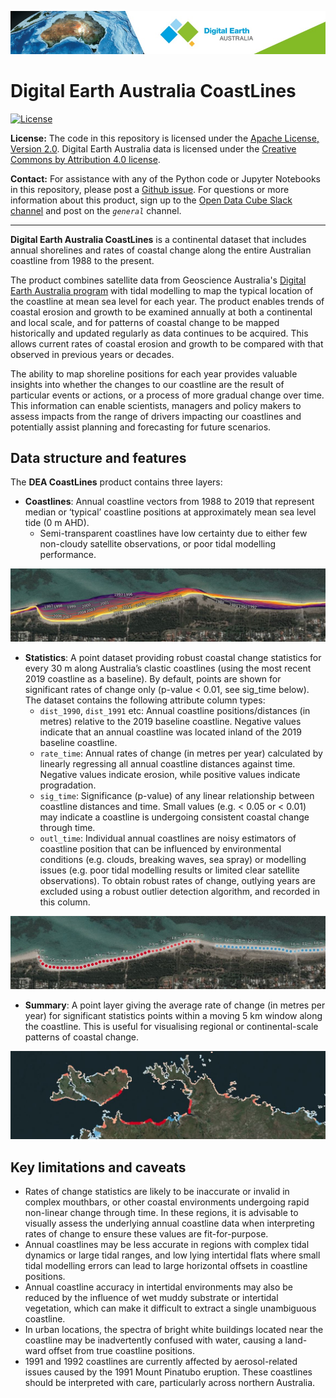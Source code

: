 ![](https://github.com/GeoscienceAustralia/dea-notebooks/blob/develop/Supplementary_data/dea_logo_wide.jpg)

# Digital Earth Australia CoastLines

[![License](https://img.shields.io/badge/License-Apache%202.0-blue.svg)](https://opensource.org/licenses/Apache-2.0)

**License:** The code in this repository is licensed under the [Apache License, Version 2.0](https://www.apache.org/licenses/LICENSE-2.0). Digital Earth Australia data is licensed under the [Creative Commons by Attribution 4.0 license](https://creativecommons.org/licenses/by/4.0/).

**Contact:** For assistance with any of the Python code or Jupyter Notebooks in this repository, please post a [Github issue](https://github.com/GeoscienceAustralia/DEACoastLines/issues/new). For questions or more information about this product, sign up to the [Open Data Cube Slack channel](https://join.slack.com/t/opendatacube/shared_invite/zt-d6hu7l35-CGDhSxiSmTwacKNuXWFUkg) and post on the *`general`* channel.

---

**Digital Earth Australia CoastLines** is a continental dataset that includes annual shorelines and rates of coastal change along the entire Australian coastline from 1988 to the present.  
 
The product combines satellite data from Geoscience Australia's [Digital Earth Australia program](https://www.ga.gov.au/dea) with tidal modelling to map the typical location of the coastline at mean sea level for each year. 
The product enables trends of coastal erosion and growth to be examined annually at both a continental and local scale, and for patterns of coastal change to be mapped historically and updated regularly as data continues to be acquired. 
This allows current rates of coastal erosion and growth to be compared with that observed in previous years or decades.  
 
The ability to map shoreline positions for each year provides valuable insights into whether the changes to our coastline are the result of particular events or actions, or a process of more gradual change over time.
This information can enable scientists, managers and policy makers to assess impacts from the range of drivers impacting our coastlines and potentially assist planning and forecasting for future scenarios.

## Data structure and features
The **DEA CoastLines** product contains three layers:

* **Coastlines**: Annual coastline vectors from 1988 to 2019 that represent median or ‘typical’ coastline positions at approximately mean sea level tide (0 m AHD). 
   * Semi-transparent coastlines have low certainty due to either few non-cloudy satellite observations, or poor tidal modelling performance.
   
![DEA CoastLines coastlines layer](visualisation/deacl_coastlines.JPG)

* **Statistics**: A point dataset providing robust coastal change statistics for every 30 m along Australia’s clastic coastlines (using the most recent 2019 coastline as a baseline). By default, points are shown for significant rates of change only (p-value < 0.01, see sig_time below). The dataset contains the following attribute column types:
   * `dist_1990`, `dist_1991` etc: Annual coastline positions/distances (in metres) relative to the 2019 baseline coastline. Negative values indicate that an annual coastline was located inland of the 2019 baseline coastline. 
   * `rate_time`: Annual rates of change (in metres per year) calculated by linearly regressing all annual coastline distances against time. Negative values indicate erosion, while positive values indicate progradation.
   * `sig_time`: Significance (p-value) of any linear relationship between coastline distances and time. Small values (e.g. < 0.05 or < 0.01) may indicate a coastline is undergoing consistent coastal change through time.
   * `outl_time`: Individual annual coastlines are noisy estimators of coastline position that can be influenced by environmental conditions (e.g. clouds, breaking waves, sea spray) or modelling issues (e.g. poor tidal modelling results or limited clear satellite observations). To obtain robust rates of change, outlying years are excluded using a robust outlier detection algorithm, and recorded in this column.
   
![DEA CoastLines statistics layer](visualisation/deacl_statistics.JPG)

* **Summary**: A point layer giving the average rate of change (in metres per year) for significant statistics points within a moving 5 km window along the coastline. This is useful for visualising regional or continental-scale patterns of coastal change.

![DEA CoastLines summary layer](visualisation/deacl_summary.JPG)

## Key limitations and caveats
* Rates of change statistics are likely to be inaccurate or invalid in complex mouthbars, or other coastal environments undergoing rapid non-linear change through time. In these regions, it is advisable to visually assess the underlying annual coastline data when interpreting rates of change to ensure these values are fit-for-purpose. 
* Annual coastlines may be less accurate in regions with complex tidal dynamics or large tidal ranges, and low lying intertidal flats where small tidal modelling errors can lead to large horizontal offsets in coastline positions. 
* Annual coastline accuracy in intertidal environments may also be reduced by the influence of wet muddy substrate or intertidal vegetation, which can make it difficult to extract a single unambiguous coastline.
* In urban locations, the spectra of bright white buildings located near the coastline may be inadvertently confused with water, causing a land-ward offset from true coastline positions. 
* 1991 and 1992 coastlines are currently affected by aerosol-related issues caused by the 1991 Mount Pinatubo eruption. These coastlines should be interpreted with care, particularly across northern Australia.
